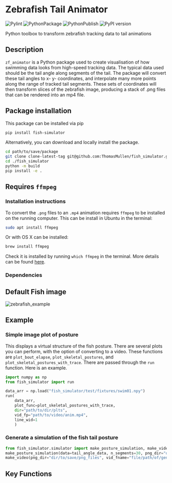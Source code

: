 # Zebrafish Tail Animator

![Pylint](https://github.com/ThomasMullen/zf_animator_tsm/actions/workflows/pylint.yml/badge.svg)
![PythonPackage](https://github.com/ThomasMullen/zf_animator_tsm/actions/workflows/python-package.yml/badge.svg)
![PythonPublish](https://github.com/ThomasMullen/zf_animator_tsm/actions/workflows/python-publish.yml/badge.svg)
![PyPI version](https://badge.fury.io/py/fish-simulator.svg)

Python toolbox to transform zebrafish tracking data to tail animations

## Description

`zf_animator` is a Python package used to create visualisation of how swimming data looks from high-speed tracking data.
The typical data used should be the tail angle along segments of the tail.
The package will convert these tail angles to x- y- coordinates, and interpolate many more points along the range of tracked tail segments.
These sets of coordinates will then transform slices of the zebrafish image, producing a stack of .png files that can be rendered into an mp4 file.

## Package installation

This package can be installed via pip

```bash
pip install fish-simulator
```

Alternatively, you can download and locally install the package.

```bash
cd path/to/save/package
git clone clone-latest-tag git@github.com:ThomasMullen/fish_simulator.git
cd ./fish_simulator
python -m build
pip install -e .
```

## Requires `ffmpeg`

### Installation instructions

To convert the `.png` files to an `.mp4` animation requires `ffmpeg` to be installed on the running computer.
This can be install in Ubuntu in the terminal:

```bash
sudo apt install ffmpeg
```

Or with OS X can be installed:

```bash
brew install ffmpeg
```

Check it is installed by running `which ffmpeg` in the terminal. More details can be found [here](https://github.com/kkroening/ffmpeg-python/tree/master).

### Dependencies

## Default Fish image

![zebrafish_example](fish_simulator/fish_imgs/example_sim.gif)

## Example

### Simple image plot of posture

This displays a virtual structure of the fish posture. There are several plots you can perform, with the option of converting to a video.
These functions are `plot_bout_elapse`, `plot_skeletal_postures`, and `plot_skeletal_postures_with_trace`. There are passed through the `run` function. Here is an example.

```python
import numpy as np
from fish_simulator import run

data_arr = np.load("fish_simulator/test/fixtures/swim01.npy")
run(
    data_arr,
    plot_func=plot_skeletal_postures_with_trace,
    dir="path/to/dir/plts",
    vid_fp="path/to/video/anim.mp4",
    line_wid=1
    )
```

### Generate a simulation of the fish tail posture

```python
from fish_simulator.simulator import make_posture_simulation, make_video
make_posture_simulation(data=tail_angle_data, n_segments=30, png_dir="dir/to/save/png_files")
make_video(png_dir="dir/to/save/png_files", vid_fname="file/path/of/generated_vid.mp4")
```

## Key Functions
